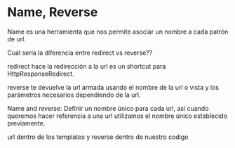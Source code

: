 # Name, Reverse

Name es una herramienta que nos permite asociar un nombre a cada patrón de url.

Cuál sería la diferencia entre redirect vs reverse??

redirect hace la redirección a la url es un shortcut para HttpResponseRedirect.

reverse te devuelve la url armada usando el nombre de la url o vista y los parámetros necesarios dependiendo de la url.

Name and reverse: Definir un nombre único para cada url, así cuando queremos hacer referencia a una url utilizamos el nombre único establecido previamente.

url dentro de los templates y reverse dentro de nuestro codigo

